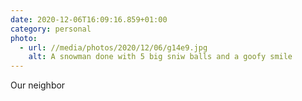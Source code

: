 ```yaml
---
date: 2020-12-06T16:09:16.859+01:00
category: personal
photo:
  - url: //media/photos/2020/12/06/g14e9.jpg
    alt: A snowman done with 5 big sniw balls and a goofy smile
---
```

Our neighbor 
